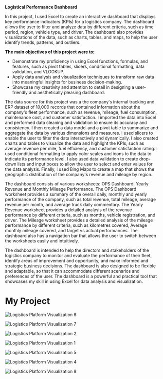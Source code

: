 
**Logistical Performance Dashboard**

In this project, I used Excel to create an interactive dashboard that displays key performance indicators (KPIs) for a logistics company. The dashboard allows the user to filter and analyze data by different criteria, such as time period, region, vehicle type, and driver. The dashboard also provides visualizations of the data, such as charts, tables, and maps, to help the user identify trends, patterns, and outliers.

**The main objectives of this project were to:**

- Demonstrate my proficiency in using Excel functions, formulas, and features, such as pivot tables, slicers, conditional formatting, data validation, and VLOOKUP.
- Apply data analysis and visualization techniques to transform raw data into meaningful insights for business decision-making.
- Showcase my creativity and attention to detail in designing a user-friendly and aesthetically pleasing dashboard.

The data source for this project was a the company's internal tracking and ERP dataset of 10,000 records that contained information about the company's fleet performance, such as revenue, mileage, fuel consumption, maintenance cost, and customer satisfaction. I imported the data into Excel and performed data cleaning and validation to ensure its accuracy and consistency. I then created a data model and a pivot table to summarize and aggregate the data by various dimensions and measures. I used slicers to enable the user to filter the data interactively and dynamically. I also created charts and tables to visualize the data and highlight the KPIs, such as average revenue per mile, fuel efficiency, and customer satisfaction rating. I used conditional formatting to apply color scales and icons to the data to indicate its performance level. I also used data validation to create drop-down lists and input boxes to allow the user to select and enter values for the data analysis. Finally, I used Bing Maps to create a map that shows the geographic distribution of the company's revenue and mileage by region.

The dashboard consists of various worksheets: OPS Dashboard, Yearly Revenue and Monthly Mileage Performance. The OPS Dashboard worksheet provides a summary of the overall daily, monthly and yearly performance of the company, such as total revenue, total mileage, average revenue per month, and average truck daily commentary. The Yearly Revenue worksheet provides a detailed analysis of the revenue performance by different criteria, such as months, vehicle registration, and driver. The Mileage worksheet provides a detailed analysis of the mileage performance by different criteria, such as kilometres covered, Average monthly mileage covered, and target vs actual performances. The dashboard also has a navigation bar that allows the user to switch between the worksheets easily and intuitively.

The dashboard is intended to help the directors and stakeholders of the logistics company to monitor and evaluate the performance of their fleet, identify areas of improvement and opportunity, and make informed and strategic business decisions. The dashboard is also designed to be flexible and adaptable, so that it can accommodate different scenarios and preferences of the user. The dashboard is a powerful and practical tool that showcases my skill in using Excel for data analysis and visualization.
# My Project
![Logistics Platform Visualization 6](https://github.com/SteveJoe-cloud/PortfolioProjects/assets/142490273/c0aa8f43-4ee3-47ef-a788-8fd204d3683b)

![Logistics Platform Visualization 7](https://github.com/SteveJoe-cloud/PortfolioProjects/assets/142490273/8746f7f6-7851-493f-b18a-9bf118abfc71)

![Logistics Platform Visualization 2](https://github.com/SteveJoe-cloud/PortfolioProjects/assets/142490273/3d4c6e67-35ef-482c-90b5-237d15b42a88)

![Logistics Platform Visualization 1](https://github.com/SteveJoe-cloud/PortfolioProjects/assets/142490273/6a5c656a-dcaa-40c7-af8e-3c3846c2497b)

![Logistics Platform Visualization 5](https://github.com/SteveJoe-cloud/PortfolioProjects/assets/142490273/e00cdd5f-803a-4f12-b3ec-c6342c8911e1)

![Logistics Platform Visualization 4](https://github.com/SteveJoe-cloud/PortfolioProjects/assets/142490273/be82eb22-5846-4dd7-8f04-517650891b1c)

![Logistics Platform Visualization 8](https://github.com/SteveJoe-cloud/Excel-Logistics-Projects/assets/142490273/f1b4ddd7-4cd3-4477-8a22-d78721b4235b)





